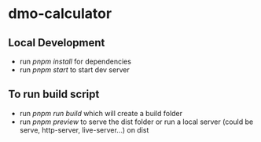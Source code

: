 # dmo-calculator

## Local Development

- run _pnpm install_ for dependencies
- run _pnpm start_ to start dev server

## To run build script

- run _pnpm run build_ which will create a build folder
- run _pnpm preview_ to serve the dist folder or run a local server (could be serve, http-server, live-server...) on dist
